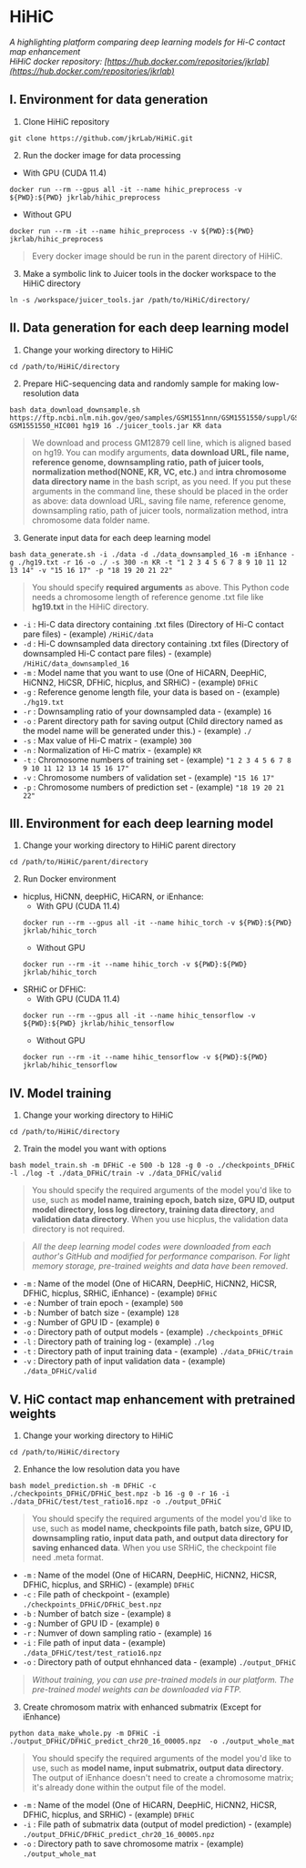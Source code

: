 HiHiC
=====
*A highlighting platform comparing deep learning models for Hi-C contact map enhancement*   
*HiHiC docker repository: [https://hub.docker.com/repositories/jkrlab](https://hub.docker.com/repositories/jkrlab)*




Ⅰ. Environment for data generation
------------------------------------

1. Clone HiHiC repository
```
git clone https://github.com/jkrLab/HiHiC.git
```


2. Run the docker image for data processing
+ With GPU (CUDA 11.4)
```
docker run --rm --gpus all -it --name hihic_preprocess -v ${PWD}:${PWD} jkrlab/hihic_preprocess
```
+ Without GPU
```
docker run --rm -it --name hihic_preprocess -v ${PWD}:${PWD} jkrlab/hihic_preprocess
```
>Every docker image should be run in the parent directory of HiHiC.


3. Make a symbolic link to Juicer tools in the docker workspace to the HiHiC directory
```
ln -s /workspace/juicer_tools.jar /path/to/HiHiC/directory/
```



  
Ⅱ. Data generation for each deep learning model
-------------------------------------------------


1. Change your working directory to HiHiC

```
cd /path/to/HiHiC/directory
```


2. Prepare HiC-sequencing data and randomly sample for making low-resolution data

```
bash data_download_downsample.sh https://ftp.ncbi.nlm.nih.gov/geo/samples/GSM1551nnn/GSM1551550/suppl/GSM1551550_HIC001_merged_nodups.txt.gz GSM1551550_HIC001 hg19 16 ./juicer_tools.jar KR data
```
>We download and process GM12879 cell line, which is aligned based on hg19.
>You can modify arguments, **data download URL, file name, reference genome, downsampling ratio, path of juicer tools, normalization method(NONE, KR, VC, etc.)** and **intra chromosome data directory name** in the bash script, as you need. 
>If you put these arguments in the command line, these should be placed in the order as above: data download URL, saving file name, reference genome, downsampling ratio, path of juicer tools, normalization method, intra chromosome data folder name.


3. Generate input data for each deep learning model

```
bash data_generate.sh -i ./data -d ./data_downsampled_16 -m iEnhance -g ./hg19.txt -r 16 -o ./ -s 300 -n KR -t "1 2 3 4 5 6 7 8 9 10 11 12 13 14" -v "15 16 17" -p "18 19 20 21 22"
```
>You should specify **required arguments** as above. This Python code needs a chromosome length of reference genome .txt file like **hg19.txt** in the HiHiC directory. 

* `-i` : Hi-C data directory containing .txt files (Directory of Hi-C contact pare files) - (example) `/HiHiC/data`   
* `-d` : Hi-C downsampled data directory containing .txt files (Directory of downsampled Hi-C contact pare files) - (example) `/HiHiC/data_downsampled_16`   
* `-m` : Model name that you want to use (One of HiCARN, DeepHiC, HiCNN2, HiCSR, DFHiC, hicplus, and SRHiC) - (example) `DFHiC`   
* `-g` : Reference genome length file, your data is based on - (example) `./hg19.txt`     
* `-r` : Downsampling ratio of your downsampled data - (example) `16`   
* `-o` : Parent directory path for saving output (Child directory named as the model name will be generated under this.) - (example) `./`   
* `-s` : Max value of Hi-C matrix - (example) `300`   
* `-n` : Normalization of Hi-C matrix - (example) `KR`   
* `-t` : Chromosome numbers of training set - (example) `"1 2 3 4 5 6 7 8 9 10 11 12 13 14 15 16 17"`   
* `-v` : Chromosome numbers of validation set - (example) `"15 16 17"`   
* `-p` : Chromosome numbers of prediction set - (example)  `"18 19 20 21 22"`   




Ⅲ. Environment for each deep learning model
-----------------------------------------------


1. Change your working directory to HiHiC parent directory

```
cd /path/to/HiHiC/parent/directory
```


2. Run Docker environment

* hicplus, HiCNN, deepHiC, HiCARN, or iEnhance:
   + With GPU (CUDA 11.4)
   ```
   docker run --rm --gpus all -it --name hihic_torch -v ${PWD}:${PWD} jkrlab/hihic_torch
   ```
   + Without GPU
   ```
   docker run --rm -it --name hihic_torch -v ${PWD}:${PWD} jkrlab/hihic_torch
   ```
* SRHiC or DFHiC:
   + With GPU (CUDA 11.4)
   ```
   docker run --rm --gpus all -it --name hihic_tensorflow -v ${PWD}:${PWD} jkrlab/hihic_tensorflow
   ```
   + Without GPU
   ```
   docker run --rm -it --name hihic_tensorflow -v ${PWD}:${PWD} jkrlab/hihic_tensorflow
   ```



Ⅳ. Model training
---------------------


1. Change your working directory to HiHiC

```
cd /path/to/HiHiC/directory
```


2. Train the model you want with options 

```
bash model_train.sh -m DFHiC -e 500 -b 128 -g 0 -o ./checkpoints_DFHiC -l ./log -t ./data_DFHiC/train -v ./data_DFHiC/valid
```
>You should specify the required arguments of the model you'd like to use, such as **model name, training epoch, batch size, GPU ID, output model directory, loss log directory, training data directory**, and **validation data directory**. When you use hicplus, the validation data directory is not required.

> *All the deep learning model codes were downloaded from each author's GitHub and modified for performance comparison. For light memory storage, pre-trained weights and data have been removed*.


* `-m` : Name of the model (One of HiCARN, DeepHiC, HiCNN2, HiCSR, DFHiC, hicplus, SRHiC, iEnhance) - (example) `DFHiC`   
* `-e` : Number of train epoch - (example) `500`   
* `-b` : Number of batch size - (example) `128`   
* `-g` : Number of GPU ID  - (example) `0`  
* `-o` : Directory path of output models  - (example) `./checkpoints_DFHiC`   
* `-l` : Directory path of training log - (example) `./log`   
* `-t` : Directory path of input training data - (example) `./data_DFHiC/train`   
* `-v` : Directory path of input validation data - (example) `./data_DFHiC/valid`   





Ⅴ. HiC contact map enhancement with pretrained weights
----------------------------------------------------------


1. Change your working directory to HiHiC

```
cd /path/to/HiHiC/directory
```


2. Enhance the low resolution data you have

```
bash model_prediction.sh -m DFHiC -c ./checkpoints_DFHiC/DFHiC_best.npz -b 16 -g 0 -r 16 -i ./data_DFHiC/test/test_ratio16.npz -o ./output_DFHiC 
```

>You should specify the required arguments of the model you'd like to use, such as **model name, checkpoints file path, batch size, GPU ID, downsampling ratio, input data path, and output data directory for saving enhanced data**. When you use SRHiC, the checkpoint file need .meta format.

* `-m` : Name of the model (One of HiCARN, DeepHiC, HiCNN2, HiCSR, DFHiC, hicplus, and SRHiC) - (example) `DFHiC`   
* `-c` : File path of checkpoint - (example) `./checkpoints_DFHiC/DFHiC_best.npz`   
* `-b` : Number of batch size - (example) `8`   
* `-g` : Number of GPU ID  - (example) `0`   
* `-r` : Numver of down sampling ratio  - (example) `16`   
* `-i` : File path of input data - (example) `./data_DFHiC/test/test_ratio16.npz`   
* `-o` : Directory path of output ehnhanced data - (example) `./output_DFHiC`

> *Without training, you can use pre-trained models in our platform. The pre-trained model weights can be downloaded via FTP.*


3. Create chromosom matrix with enhanced submatrix (Except for iEnhance)

```
python data_make_whole.py -m DFHiC -i ./output_DFHiC/DFHiC_predict_chr20_16_00005.npz  -o ./output_whole_mat
```

>You should specify the required arguments of the model you'd like to use, such as **model name, input submatrix, output data directory**. The output of iEnhance doesn't need to create a chromosome matrix; it's already done within the output file of the model.

* `-m` : Name of the model (One of HiCARN, DeepHiC, HiCNN2, HiCSR, DFHiC, hicplus, and SRHiC) - (example) `DFHiC` 
* `-i` : File path of submatrix data (output of model prediction) - (example) `./output_DFHiC/DFHiC_predict_chr20_16_00005.npz`
* `-o` : Directory path to save chromosome matrix - (example) `./output_whole_mat`
